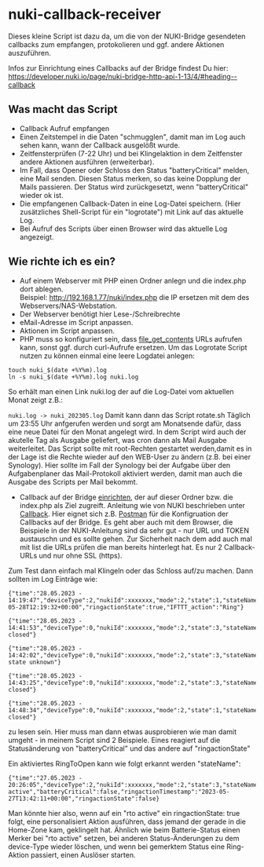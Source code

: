 # nuki-callback-receiver

Dieses kleine Script ist dazu da, um die von der NUKI-Bridge gesendeten callbacks zum empfangen, protokolieren und ggf. andere Aktionen auszuführen.

Infos zur Einrichtung eines Callbacks auf der Bridge findest Du hier: https://developer.nuki.io/page/nuki-bridge-http-api-1-13/4/#heading--callback

## Was macht das Script

- Callback Aufruf empfangen
- Einen Zeitstempel in die Daten "schmugglen", damit man im Log auch sehen kann, wann der Callback ausgelößt wurde.
- Zeitfensterprüfen (7-22 Uhr) und bei Klingelaktion in dem Zeitfenster andere Aktionen ausführen (erweiterbar).
- Im Fall, dass Opener oder Schloss den Status "batteryCritical" melden, eine Mail senden. Diesen Status merken, so das keine Dopplung der Mails passieren. Der Status wird zurückgesetzt, wenn "batteryCritical" wieder ok ist.
- Die empfangenen Callback-Daten in eine Log-Datei speichern. (Hier zusätzliches Shell-Script für ein "logrotate") mit Link auf das aktuelle Log.
- Bei Aufruf des Scripts über einen Browser wird das aktuelle Log angezeigt.

## Wie richte ich es ein?

- Auf einem Webserver mit PHP einen Ordner anlegn und die index.php dort ablegen.  
  Beispiel: http://192.168.1.77/nuki/index.php die IP ersetzen mit dem des Webservers/NAS-Webstation.
- Der Webserver benötigt hier Lese-/Schreibrechte
- eMail-Adresse im Script anpassen.
- Aktionen im Script anpassen.
- PHP muss so konfiguriert sein, dass [file_get_contents](https://www.php.net/manual/de/filesystem.configuration.php#ini.allow-url-fopen) URLs aufrufen kann, sonst ggf. durch curl-Aufrufe ersetzen.
  Um das Logrotate Script nutzen zu können einmal eine leere Logdatei anlegen:

```
touch nuki_$(date +%Y%m).log
ln -s nuki_$(date +%Y%m).log nuki.log
```

So erhält man einen Link nuki.log der auf die Log-Datei vom aktuellen Monat zeigt z.B.:

`nuki.log -> nuki_202305.log`
Damit kann dann das Script rotate.sh Täglich um 23:55 Uhr anfgerufen werden und sorgt am Monatsende dafür, dass eine neue Datei für den Monat angelegt wird. In dem Script wird auch der akutelle Tag als Ausgabe geliefert, was cron dann als Mail Ausgabe weiterleitet. Das Script sollte mit root-Rechten gestartet werden,damit es in der Lage ist die Rechte wieder auf den WEB-User zu ändern (z.B. bei einer Synology). Hier sollte im Fall der Synology bei der Aufgabe über den Aufgabenplaner das Mail-Protokoll aktiviert werden, damit man auch die Ausgabe des Scripts per Mail bekommt.

- Callback auf der Bridge [einrichten](https://developer.nuki.io/page/nuki-bridge-http-api-1-13/4/#heading--callback-add), der auf dieser Ordner bzw. die index.php als Ziel zugreift. Anleitung wie von NUKI beschrieben unter [Callback](https://developer.nuki.io/page/nuki-bridge-http-api-1-13/4/#heading--callback-add). Hier eignet sich z.B. [Postman](https://www.postman.com/) für die Konfigruation der Callbacks auf der Bridge. Es geht aber auch mit dem Browser, die Beispiele in der NUKI-Anleitung sind da sehr gut - nur URL und TOKEN austauschn und es sollte gehen. Zur Sicherheit nach dem add auch mal mit list die URLs prüfen die man bereits hinterlegt hat. Es nur 2 Callback-URLs und nur ohne SSL (https).

Zum Test dann einfach mal Klingeln oder das Schloss auf/zu machen. Dann sollten im Log Einträge wie:

```
{"time":"28.05.2023 - 14:19:47","deviceType":2,"nukiId":xxxxxxx,"mode":2,"state":1,"stateName":"online","batteryCritical":false,"ringactionTimestamp":"2023-05-28T12:19:32+00:00","ringactionState":true,"IFTTT_action":"Ring"}

{"time":"28.05.2023 - 14:41:53","deviceType":0,"nukiId":xxxxxxx,"mode":2,"state":3,"stateName":"unlocked","batteryCritical":false,"batteryCharging":false,"batteryChargeState":90,"doorsensorState":2,"doorsensorStateName":"door closed"}

{"time":"28.05.2023 - 14:42:02","deviceType":0,"nukiId":xxxxxxx,"mode":2,"state":3,"stateName":"unlocked","batteryCritical":false,"batteryCharging":false,"batteryChargeState":90,"doorsensorState":4,"doorsensorStateName":"door state unknown"}

{"time":"28.05.2023 - 14:43:25","deviceType":0,"nukiId":xxxxxxx,"mode":2,"state":3,"stateName":"unlocked","batteryCritical":false,"batteryCharging":false,"batteryChargeState":90,"doorsensorState":2,"doorsensorStateName":"door closed"}

{"time":"28.05.2023 - 14:48:34","deviceType":0,"nukiId":xxxxxxx,"mode":2,"state":1,"stateName":"locked","batteryCritical":false,"batteryCharging":false,"batteryChargeState":90,"doorsensorState":2,"doorsensorStateName":"door closed"}
```

zu lesen sein. Hier muss man dann etwas ausprobieren wie man damit umgeht - in meinem Script sind 2 Beispiele. Eines reagiert auf die Statusänderung von "batteryCritical" und das andere auf "ringactionState"

Ein aktiviertes RingToOpen kann wie folgt erkannt werden "stateName":

```
{"time":"27.05.2023 - 20:26:05","deviceType":2,"nukiId":xxxxxxx,"mode":2,"state":3,"stateName":"rto active","batteryCritical":false,"ringactionTimestamp":"2023-05-27T13:42:11+00:00","ringactionState":false}
```

Man könnte hier also, wenn auf ein "rto active" ein ringactionState: true folgt, eine personalisiert Aktion ausführen, dass jemand der gerade in die Home-Zone kam, geklingelt hat. Ähnlich wie beim Batterie-Status einen Merker bei "rto active" setzen, bei anderen Status-Änderungen zu dem device-Type wieder löschen, und wenn bei gemerktem Status eine Ring-Aktion passiert, einen Auslöser starten.
